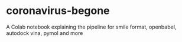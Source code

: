 # coronavirus-begone
A Colab notebook explaining the pipeline for smile format, openbabel, autodock vina, pymol and more
